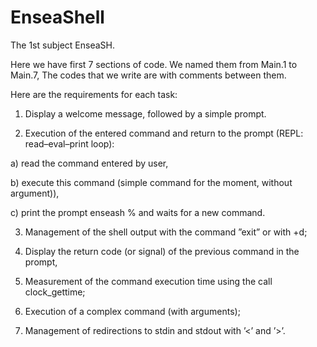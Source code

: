 # EnseaShell
The 1st subject EnseaSH.

Here we have first 7 sections of code.
We named them from Main.1 to Main.7,
The codes that we write are with comments between them.

Here are the requirements for each task:

1. Display a welcome message, followed by a simple prompt.

2. Execution of the entered command and return to the prompt (REPL: read–eval–print loop):

 a) read the command entered by user,

 b) execute this command (simple command for the moment, without argument)),

 c) print the prompt enseash % and waits for a new command.

3. Management of the shell output with the command ”exit” or with <ctrl>+d;

4. Display the return code (or signal) of the previous command in the prompt,

5. Measurement of the command execution time using the call clock_gettime;

6. Execution of a complex command (with arguments);

7. Management of redirections to stdin and stdout with ’<’ and ’>’.
